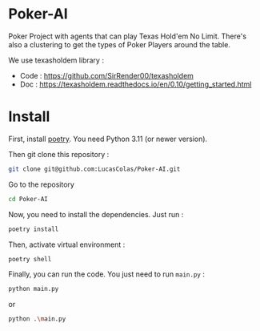 # Poker-AI

Poker Project with agents that can play Texas Hold'em No Limit.
There's also a clustering to get the types of Poker Players around the table.

We use texasholdem library :
* Code : https://github.com/SirRender00/texasholdem
* Doc : https://texasholdem.readthedocs.io/en/0.10/getting_started.html

# Install

First, install [poetry](https://python-poetry.org/).
You need Python 3.11 (or newer version).

Then git clone this repository : 

```bash
git clone git@github.com:LucasColas/Poker-AI.git
```

Go to the repository

```bash
cd Poker-AI
```

Now, you need to install the dependencies. 
Just run : 
```bash
poetry install
```

Then, activate virtual environment : 
```bash
poetry shell
```

Finally, you can run the code.
You just need to run `main.py` :
```bash
python main.py
```
or 
```bash
python .\main.py
```

